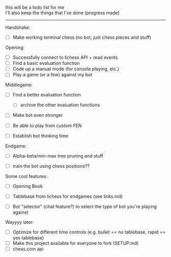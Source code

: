 this will be a todo list for me  
I'll also keep the things that I've done (progress made)

---

Handshake:
- [ ] Make working terminal chess (no bot, just chess pieces and stuff)

Opening:
- [ ] Successfully connect to lichess API + read events
- [ ] Find a basic evaluation function 
- [ ] Code up a manual mode (for console playing, etc.)
- [ ] Play a game (or a few) against my bot

Middlegame:
- [ ] Find a better evaluation function
    - [ ] archive the other evaluation functions
- [ ] Make bot even stronger
- [ ] Be able to play from custom FEN
- [ ] Establish bot thinking time


Endgame:
- [ ] Alpha-beta/min-max tree pruning and stuff
- [ ] train the bot using chess positions??


Some cool features:
- [ ] Opening Book
- [ ] Tablebase from lichess for endgames (see links.md)
- [ ] Bot "selector" (chat feature?) to select the type of bot you're playing against


Wayyyy later:
- [ ] Optimize for different time controls (e.g. bullet == no tablebase, rapid == yes tablebase)
- [ ] Make this project available for everyone to fork (SETUP.md)
- [ ] chess.com api
